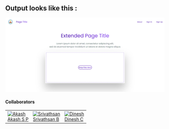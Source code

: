 ## Output looks like this :
<img src="output.png" alt="output">

#### Collaborators
<table>
<tr>
<td><a href="https://github.com/AkashSCIENTIST"><img src="https://avatars.githubusercontent.com/u/25793714?v=4" alt="Akash" height="100px" width="100px"></img><br>Akash S P</a></td>
<td><a href="https://github.com/Srivathsan27"><img src="https://avatars.githubusercontent.com/u/88921029?v=4" alt="Srivathsan" height="100px" width="100px">
</img><br>Srivathsan B</a></td>
<td><a href="https://github.com/dineshcd311"><img src="https://avatars.githubusercontent.com/u/82317252?v=4" alt="Dinesh" height="100px" width="100px">
</img><br>Dinesh C</a></td>
</tr>
</table>
